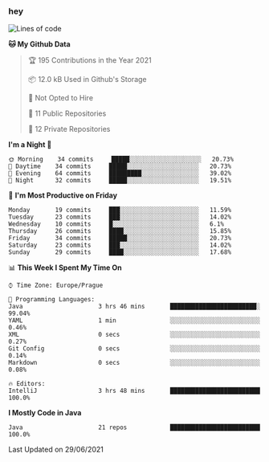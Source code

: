 ### hey

<!--START_SECTION:waka-->
![Lines of code](https://img.shields.io/badge/From%20Hello%20World%20I%27ve%20Written-50021%20lines%20of%20code-blue)

**🐱 My Github Data** 

> 🏆 195 Contributions in the Year 2021
 > 
> 📦 12.0 kB Used in Github's Storage 
 > 
> 🚫 Not Opted to Hire
 > 
> 📜 11 Public Repositories 
 > 
> 🔑 12 Private Repositories  
 > 
**I'm a Night 🦉** 

```text
🌞 Morning    34 commits     █████░░░░░░░░░░░░░░░░░░░░   20.73% 
🌆 Daytime    34 commits     █████░░░░░░░░░░░░░░░░░░░░   20.73% 
🌃 Evening    64 commits     █████████░░░░░░░░░░░░░░░░   39.02% 
🌙 Night      32 commits     █████░░░░░░░░░░░░░░░░░░░░   19.51%

```
📅 **I'm Most Productive on Friday** 

```text
Monday       19 commits     ███░░░░░░░░░░░░░░░░░░░░░░   11.59% 
Tuesday      23 commits     ███░░░░░░░░░░░░░░░░░░░░░░   14.02% 
Wednesday    10 commits     █░░░░░░░░░░░░░░░░░░░░░░░░   6.1% 
Thursday     26 commits     ████░░░░░░░░░░░░░░░░░░░░░   15.85% 
Friday       34 commits     █████░░░░░░░░░░░░░░░░░░░░   20.73% 
Saturday     23 commits     ███░░░░░░░░░░░░░░░░░░░░░░   14.02% 
Sunday       29 commits     ████░░░░░░░░░░░░░░░░░░░░░   17.68%

```


📊 **This Week I Spent My Time On** 

```text
⌚︎ Time Zone: Europe/Prague

💬 Programming Languages: 
Java                     3 hrs 46 mins       ████████████████████████░   99.04% 
YAML                     1 min               ░░░░░░░░░░░░░░░░░░░░░░░░░   0.46% 
XML                      0 secs              ░░░░░░░░░░░░░░░░░░░░░░░░░   0.27% 
Git Config               0 secs              ░░░░░░░░░░░░░░░░░░░░░░░░░   0.14% 
Markdown                 0 secs              ░░░░░░░░░░░░░░░░░░░░░░░░░   0.08%

🔥 Editors: 
IntelliJ                 3 hrs 48 mins       █████████████████████████   100.0%

```

**I Mostly Code in Java** 

```text
Java                     21 repos            █████████████████████████   100.0%

```



 Last Updated on 29/06/2021
<!--END_SECTION:waka-->

